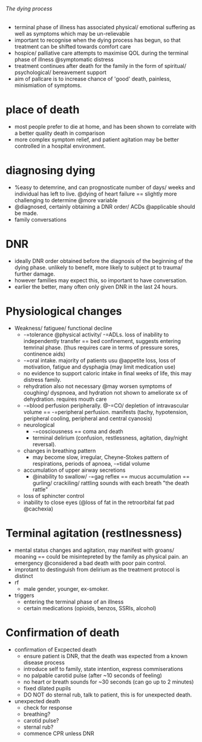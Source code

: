 ###### The dying process
- terminal phase of illness has associated physical/ emotional suffering as well as symptoms which may be un-relievable
- important to recognise when the dying process has begun, so that treatment can be shifted towards comfort care
- hospice/ palliative care attempts to maximise QOL during the terminal phase of illness @symptomatic distress
- treatment continues after death for the family in the form of spiritual/ psychological/ bereavement support
- aim of pallcare is to increase chance of 'good' death, painless, minismiation of symptoms. 

# place of death
- most people prefer to die at home, and has been shown to correlate with a better quality death in comparison
- more complex symptom relief, and patient agitation may be better controlled in a hospital environment.

# diagnosing dying
- %easy to detemrine, and can prognosticate number of days/ weeks and individual has left to live. @dying of heart failure == slightly more challenging to determine @more variable
- @diagnosed, certainly obtaining a DNR order/ ACDs @applicable should be made.
- family conversations


# DNR
- ideally DNR order obtained before the diagnosis of the beginning of the dying phase. unlikely to benefit, more likely to subject pt to trauma/ further damage. 
- however families may expect this, so important to have conversation.
- earlier the better, many often only given DNR in the last 24 hours.

# Physiological changes
- Weakness/ fatiguee/ functional decline
    + -=tolerance @physical activity/ -=ADLs. loss of inability to independently transfer == bed confinement, suggests entering temrinal phase. (thus requires care in terms of pressure sores, continence aids)
    + -=oral intake. majority of patients usu @appetite loss, loss of motivation, fatigue and dysphagia (may limit medication use)
    + no evidence to support caloric intake in final weeks of life, this may distress family. 
    + rehydration also not necessary @may worsen symptoms of coughing/ dyspnoea, and hydration not shown to ameliorate sx of dehydration. requires mouth care
    + -=blood perfusion peripherally. @-=CO/ depletion of intravascular volume == -=peripheral perfusion. manifests (tachy, hypotension, peripheral cooling, peripheral and central cyanosis)
    + neurological
        * -=cosciousness == coma and death
        * terminal delirium (confusion, restlessness, agitation, day/night reversal).
    + changes in breathing pattern
        * may become slow, irregular, Cheyne-Stokes pattern of respirations, periods of apnoea, -=tidal volume
    + accumulation of upper airway secretions
        * @inability to swallow/ -=gag reflex == mucus accumulation == gurling/ crackiling/ rattling sounds with each breath "the death rattle"
    + loss of sphincter control
    + inability to close eyes (@loss of fat in the retroorbital fat pad @cachexia)

# Terminal agitation (restlnessness)
- mental status changes and agitation, may manifest with groans/ moaning == could be misintepreted by the family as physical pain. an emergency @considered a bad death with poor pain control.
- improtant to destinguish from delirium as the treatment protocol is distinct
- rf
    + male gender, younger, ex-smoker.
- triggers
    + entering the terminal phase of an illness
    + certain medications (opioids, benzos, SSRIs, alcohol)

# Confirmation of death
- confirmation of Excpected death
    + ensure patient is DNR, that the death was expected from a known disease process
    + introduce self to family, state intention, express commiserations
    + no palpable carotid pulse (after ~10 seconds of feeling)
    + no heart or breath sounds for ~30 seconds (can go up to 2 minutes)
    + fixed dilated pupils
    + DO NOT do sternal rub, talk to patient, this is for unexpected death.
- unexpected death
    + check for response
    + breathing? 
    + carotid pulse?
    + sternal rub?
    + commence CPR unless DNR